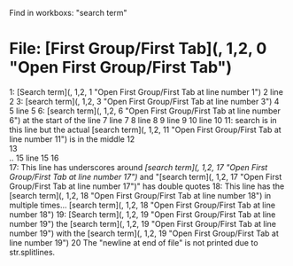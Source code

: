 
Find in workboxs: "search term"


# File: [First Group/First Tab](, 1,2, 0 "Open First Group/First Tab")
   1: [Search term](, 1,2, 1 "Open First Group/First Tab at line number 1")
   2  line 2
   3: [search term](, 1,2, 3 "Open First Group/First Tab at line number 3")
   4  
   5  line 5
   6: [search term](, 1,2, 6 "Open First Group/First Tab at line number 6") at the start of the line
   7  line 7
   8  line 8
   9  line 9
  10  line 10
  11: search is in this line but the actual [search term](, 1,2, 11 "Open First Group/First Tab at line number 11") is in the middle
  12  
  13  
  .. 
  15  line 15
  16  
  17: This line has underscores around _[search term](, 1,2, 17 "Open First Group/First Tab at line number 17")_ and "[search term](, 1,2, 17 "Open First Group/First Tab at line number 17")" has double quotes
  18: This line has the [search term](, 1,2, 18 "Open First Group/First Tab at line number 18") in multiple times... [search term](, 1,2, 18 "Open First Group/First Tab at line number 18")
  19: [Search term](, 1,2, 19 "Open First Group/First Tab at line number 19") the [search term](, 1,2, 19 "Open First Group/First Tab at line number 19") with the [search term](, 1,2, 19 "Open First Group/First Tab at line number 19")
  20  The "newline at end of file" is not printed due to str.splitlines.
